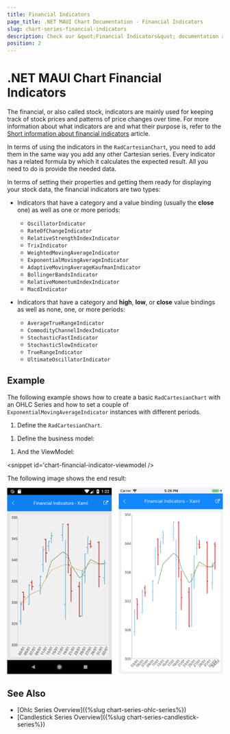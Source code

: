 ```yaml
---
title: Financial Indicators
page_title: .NET MAUI Chart Documentation - Financial Indicators
slug: chart-series-financial-indicators
description: Check our &quot;Financial Indicators&quot; documentation article for Telerik Chart for .NET MAUI
position: 2
---
```


# .NET MAUI Chart Financial Indicators

The financial, or also called stock, indicators are mainly used for keeping track of stock prices and patterns of price changes over time. For more information about what indicators are and what their purpose is, refer to the [Short information about financial indicators](https://www.investopedia.com/terms/t/technicalindicator.asp) article.

In terms of using the indicators in the `RadCartesianChart`, you need to add them in the same way you add any other Cartesian series. Every indicator has a related formula by which it calculates the expected result. All you need to do is provide the needed data.

In terms of setting their properties and getting them ready for displaying your stock data, the financial indicators are two types:

* Indicators that have a category and a value binding (usually the **close** one) as well as one or more periods:  

  * `OscillatorIndicator`
  * `RateOfChangeIndicator`
  * `RelativeStrengthIndexIndicator`
  * `TrixIndicator`
  * `WeightedMovingAverageIndicator`
  * `ExponentialMovingAverageIndicator`
  * `AdaptiveMovingAverageKaufmanIndicator`
  * `BollingerBandsIndicator`
  * `RelativeMomentumIndexIndicator`
  * `MacdIndicator`

* Indicators that have a category and **high**, **low**, or **close** value bindings as well as none, one, or more periods:

  * `AverageTrueRangeIndicator`
  * `CommodityChannelIndexIndicator`
  * `StochasticFastIndicator`
  * `StochasticSlowIndicator`
  * `TrueRangeIndicator`
  * `UltimateOscillatorIndicator`

## Example

The following example shows how to create a basic `RadCartesianChart` with an OHLC Series and how to set a couple of `ExponentialMovingAverageIndicator` instances with different periods.

1. Define the `RadCartesianChart`.

 <snippet id='chart-series-indicators-xaml' />

1. Define the business model:

 <snippet id='chart-ohlc-datapoint-csharp' />



 1. And the ViewModel:

  <snippet id='chart-financial-indicator-viewmodel />


The following image shows the end result:

![Chart Financial Indicators](images/indicators_series.png)

## See Also

- [Ohlc Series Overview]({%slug chart-series-ohlc-series%})
- [Candlestick Series Overview]({%slug chart-series-candlestick-series%})
